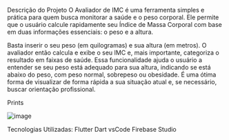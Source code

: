 Descrição do Projeto
O Avaliador de IMC é uma ferramenta simples e prática para quem busca monitorar a saúde e o peso corporal. Ele permite que o usuário calcule rapidamente seu Índice de Massa Corporal com base em duas informações essenciais: o peso e a altura.

Basta inserir o seu peso (em quilogramas) e sua altura (em metros). O avaliador então calcula e exibe o seu IMC e, mais importante, categoriza o resultado em faixas de saúde. Essa funcionalidade ajuda o usuário a entender se seu peso está adequado para sua altura, indicando se está abaixo do peso, com peso normal, sobrepeso ou obesidade. É uma ótima forma de visualizar de forma rápida a sua situação atual e, se necessário, buscar orientação profissional.

Prints

![image](https://github.com/user-attachments/assets/24662836-b159-4854-8048-09c5fa7cb9e8)

Tecnologias Utilizadas:
Flutter
Dart
vsCode
Firebase Studio
